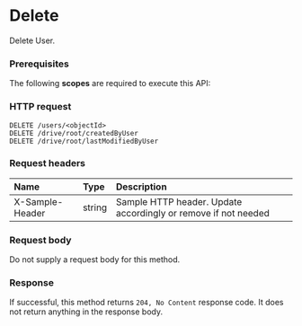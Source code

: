 # Delete

Delete User.
### Prerequisites
The following **scopes** are required to execute this API: 
### HTTP request
<!-- { "blockType": "ignored" } -->
```http
DELETE /users/<objectId>
DELETE /drive/root/createdByUser
DELETE /drive/root/lastModifiedByUser

```
### Request headers
| Name       | Type | Description|
|:---------------|:--------|:----------|
| X-Sample-Header  | string  | Sample HTTP header. Update accordingly or remove if not needed|

### Request body
Do not supply a request body for this method.


### Response
If successful, this method returns `204, No Content` response code. It does not return anything in the response body.


<!-- uuid: ca9521f4-3cce-4372-baf1-29763956452d
2015-10-19 09:46:37 UTC -->
<!-- {
  "type": "#page.annotation",
  "description": "Delete",
  "keywords": "",
  "section": "documentation",
  "tocPath": ""
}-->